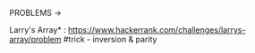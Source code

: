 PROBLEMS ->

Larry's Array* :
https://www.hackerrank.com/challenges/larrys-array/problem
#trick - inversion & parity 
